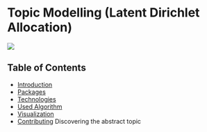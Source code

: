 # Topic Modelling (Latent Dirichlet Allocation)
<img src="https://miro.medium.com/max/4800/1*cDwKSHmfp5awjqjobV707g.png">

## Table of Contents
* [Introduction](#introduction)
* [Packages](#packages)
* [Technologies](#tech)
* [Used Algorithm](#algo)
* [Visualization](#visual)
* [Contributing](#contubution)
Discovering the abstract topic
